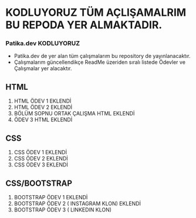 # KODLUYORUZ TÜM AÇLIŞAMALRIM BU REPODA YER ALMAKTADIR.
### Patika.dev KODLUYORUZ
* Patika.dev de yer alan tüm çalışmalarım bu repository de yayınlanacaktır.
* Çalışmalarım güncellendikçe ReadMe üzeriden sıralı listede Ödevler ve Çalışmalar yer alacaktır.

HTML
---
1. HTML ÖDEV 1 EKLENDİ
2. HTML ÖDEV 2 EKLENDİ
3. BÖLÜM SOPNU ORTAK ÇALIŞMA HTML EKLENDİ
4. ÖDEV 3 HTML EKLENDİ

CSS
---
1. CSS ÖDEV 1 EKLENDİ
2. CSS ÖDEV 2 EKLENDİ
3. CSS ÖDEV 3 EKLENDİ

CSS/BOOTSTRAP
---
1. BOOTSTRAP ÖDEV 1 EKLENDİ
2. BOOTSTRAP ÖDEV 2 ( INSTAGRAM KLON) EKLENDİ
3. BOOTSTRAP ÖDEV 3 ( LINKEDIN KLON) 
